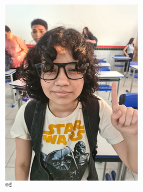 <!DOCTYPE html>
<html lang="pt-BR">
<head>
    <meta charset="UTF-8">
    <title>Imagem Nerd ☝️</title>
</head>
<body>
    <figure>
        <img src="foto.jpeg" alt="Imagem nerd">
        <figcaption>🤓☝️</figcaption>
    </figure>
</body>
</html>

